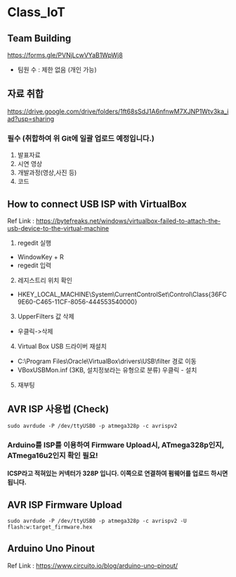 # Class_IoT

## Team Building
https://forms.gle/PVNjLcwVYaB1WpWj8
- 팀원 수 : 제한 없음 (개인 가능)

## 자료 취합
https://drive.google.com/drive/folders/1ft68sSdJ1A6nfnwM7XJNP1Wtv3ka_iad?usp=sharing

### 필수 (취합하여 위 Git에 일괄 업로드 예정입니다.)
1. 발표자료
2. 시연 영상
3. 개발과정(영상,사진 등)
4. 코드


## How to connect USB ISP with VirtualBox

Ref Link :  https://bytefreaks.net/windows/virtualbox-failed-to-attach-the-usb-device-to-the-virtual-machine

1. regedit 실행
* WindowKey + R 
* regedit 입력

2. 레지스트리 위치 확인 
* HKEY_LOCAL_MACHINE\System\CurrentControlSet\Control\Class\{36FC9E60-C465-11CF-8056-444553540000}

3. UpperFilters 값 삭제
* 우클릭->삭제

4. Virtual Box USB 드라이버 재설치
* C:\Program Files\Oracle\VirtualBox\drivers\USB\filter 경로 이동
* VBoxUSBMon.inf (3KB, 설치정보라는 유형으로 분류) 우클릭 - 설치

5. 재부팅

## AVR ISP 사용법 (Check)
    sudo avrdude -P /dev/ttyUSB0 -p atmega328p -c avrispv2
### Arduino를 ISP를 이용하여 Firmware Upload시, ATmega328p인지, ATmega16u2인지 확인 필요!
#### ICSP라고 적혀있는 커넥터가 328P 입니다. 이쪽으로 연결하여 펌웨어를 업로드 하시면 됩니다. 
    
## AVR ISP Firmware Upload
    sudo avrdude -P /dev/ttyUSB0 -p atmega328p -c avrispv2 -U flash:w:target_firmware.hex

## Arduino Uno Pinout
Ref Link : https://www.circuito.io/blog/arduino-uno-pinout/
